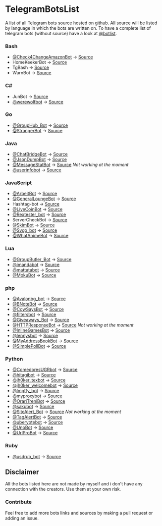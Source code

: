 # TelegramBotsList
A list of all Telegram bots source hosted on github.
All source will be listed by language in which the bots are written on.
To have a complete list of telegram bots (without source) have a look at [@botlist](https://t.me/botlist).

### Bash
 - [@Check4ChangeAmazonBot](https://t.me/Check4ChangeAmazonBot) -> [Source](https://github.com/iicc1/Check4ChangeAmazonBot)
 - HomeKeekerBot -> [Source](https://github.com/oscarcappa/HomeKeeper)
 - TgBash -> [Source](https://github.com/iicc1/TgBash)
 - WarnBot -> [Source](https://github.com/iicc1/WarnBot_Telegram-Bot)

### C# #
 - JunBot -> [Source](https://github.com/SamueleLorefice/JunBot)
 - [@werewolfbot](https://t.me/werewolfbot) -> [Source](https://github.com/parabola949/Werewolf)

### Go
 - [@GroupHub_Bot](https://t.me/GroupHub_Bot) -> [Source](https://github.com/livc/GroupHub_Bot)
 - [@StrangerBot](https://t.me/strangerbot) -> [Source](https://github.com/Machiel/strangerbot)

### Java
 - [@ChatBridgeBot](https://t.me/ChatBridgeBot) -> [Source](https://github.com/nadam/chatbridgebot)
 - [@JsonDumpBot](https://t.me/JsonDumpBot) -> [Source](https://github.com/nadam/jsondumpbot)
 - [@MessageStatBot](https://t.me/MessageStatBot) -> [Source](https://github.com/aaomidi/MessageStatBot) *Not working at the moment*
 - [@userinfobot](https://t.me/userinfobot) -> [Source](https://github.com/nadam/userinfobot)

### JavaScript
 - [@ArbeitBot](https://t.me/arbeitBot) -> [Source](https://github.com/arbeitbot/arbeitbot)
 - [@GeneralLoungeBot](https://t.me/generalloungebot) -> [Source](https://github.com/6697/secretlounge)
 - Hashtag-bot -> [Source](https://github.com/6697/hashtag-bot)
 - [@LiveCoinBot](https://t.me/LiveCoinBot) -> [Source](https://github.com/kamikazechaser/LiveCoinBot)
 - [@Rextester_bot](https://t.me/Rextester_bot) -> [Source](bitbucket.org/GingerPlusPlus/rextester-bot/src)
 - ServerCheckBot -> [Source](https://github.com/kamikazechaser/ServerBot)
 - [@SkimBot](https://t.me/skimbot) -> [Source](https://github.com/kamikazechaser/SkimBot)
 - [@Svgo_bot](https://t.me/Svgo_bot) -> [Source](https://github.com/svg/svgo)
 - [@WhatAnimeBot](https://t.me/WhatAnimeBot) -> [Source](https://github.com/soruly/whatanime.ga-telegram-bot)

### Lua
 - [@GroupButler_Bot](https://t.me/GroupButler_Bot) -> [Source](https://github.com/RememberTheAir/GroupButler)
 - [@imandabot](https://t.me/imandabot) -> [Source](https://github.com/Imandaneshi/jack-telegram-bot)
 - [@mattatabot](https://t.me/mattatabot) -> [Source](https://github.com/matthewhesketh/mattata)
 - [@MokuBot](https://t.me/MokuBot) -> [Source](https://github.com/topkecleon/otouto/tree/master)

### php
 - [@Avalonbg_bot](https://t.me/Avalonbg_bot) -> [Source](https://github.com/Bluebear171/avlnbot)
 - [@BNoteBot](https://t.me/BNoteBot) -> [Source](https://github.com/franci22/BNoteBot)
 - [@CowSaysBot](https://t.me/CowSaysBot) -> [Source](https://github.com/danog/cowsaysbot)
 - [@filtersbot](https://t.me/filtersbot) -> [Source](https://github.com/danog/filtersbot)
 - [@Giveaways_Bot](https://t.me/giveaways_bot) -> [Source](https://github.com/DanySpin97/GiveawaysBot)
 - [@HTTPResponseBot](https://t.me/HTTPResponseBot) -> [Source](https://github.com/franci22/httpresponsebot) *Not working at the moment*
 - [@InlineGamesBot](https://t.me/InlineGamesBot) -> [Source](https://github.com/jacklul/inlinegamesbot)
 - [@lennysbot](https://t.me/lennysbot) -> [Source](https://github.com/danog/lennysbot)
 - [@MyAddressBookBot](https://t.me/MyAddressBookBot) -> [Source](https://github.com/DanySpin97/GiveawaysBot)
 - [@SimplePollBot](https://t.me/SimplePollBot) -> [Source](https://github.com/kolar/telegram-poll-bot)

### Python
 - [@ComedoresUGRbot](https://t.me/ComedoresUGRbot) -> [Source](https://github.com/alejandrocq/ComedoresUGRbot)
 - [@hitagibot](https://t.me/hitagibot) -> [Source](https://github.com/77616c6964/hitagibot)
 - [@jh0ker_texbot](https://t.me/jh0ker_texbot) -> [Source](https://github.com/jh0ker/texbot)
 - [@jh0ker_welcomebot](https://t.me/jh0ker_welcomebot) -> [Source](https://github.com/jh0ker/welcomebot)
 - [@lmgtfy_bot](https://t.me/lmgtfy_bot) -> [Source](https://github.com/GabrielRF/telegram-lmgtfy_bot)
 - [@myproxybot](https://t.me/proxybot) -> [Source](https://github.com/p-hash/proxybot)
 - [@OrariTreniBot](https://t.me/OrariTreniBot) -> [Source](https://github.com/MarcoBuster/OrarioTreniBot)
 - [@sakubot](https://t.me/sakubot) -> [Source](https://github.com/luksireiku/polaris)
 - [@SiteAlert_Bot](https://t.me/SiteAlert_Bot) -> [Source](https://github.com/ilteoood/SiteAlert-Python) *Not working at the moment*
 - [@TagAlertBot](https://t.me/TagAlertBot) -> [Source](https://github.com/pitasi/TagAlertBot)
 - [@ubervotebot](https://t.me/ubervotebot) -> [Source](https://github.com/haselkern/ubervotebot)
 - [@UnoBot](https://t.me/UnoBot) -> [Source](https://github.com/jh0ker/mau_mau_bot)
 - [@UrlProBot](https://t.me/UrlProBot) -> [Source](https://github.com/GabrielRF/telegram-urlprobot)

### Ruby
 - [@usdrub_bot](https://t.me/usdrub_bot) -> [Source](https://github.com/m4rr/money_bot)

## Disclaimer
All the bots listed here are not made by myself and i don't have any connection with the creators. Use them at your own risk.

### Contribute
Feel free to add more bots links and sources by making a pull request or adding an issue.
